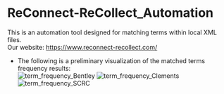 # ReConnect-ReCollect_Automation
This is an automation tool designed for matching terms within local XML files.       
Our website: https://www.reconnect-recollect.com/   

* The following is a preliminary visualization of the matched terms frequency results:   
![term_frequency_Bentley](https://user-images.githubusercontent.com/40383000/224378764-4e8404f1-f420-466c-b2e1-a317245a7d23.png)
![term_frequency_Clements](https://user-images.githubusercontent.com/40383000/224378766-f89b8bd9-018e-4d32-8dc9-42442a136b4b.png)
![term_frequency_SCRC](https://user-images.githubusercontent.com/40383000/224378767-e76c7bc2-44c5-451b-95c5-f05af4571f78.png)
